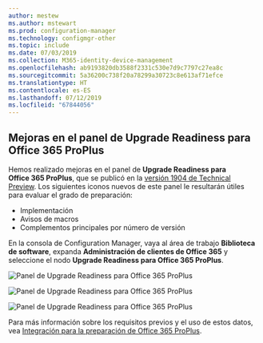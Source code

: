 ```yaml
---
author: mestew
ms.author: mstewart
ms.prod: configuration-manager
ms.technology: configmgr-other
ms.topic: include
ms.date: 07/03/2019
ms.collection: M365-identity-device-management
ms.openlocfilehash: ab9193820db3588f2331c530e7d9c7797c27ea8c
ms.sourcegitcommit: 5a36200c738f20a78299a30723c8e613af71efce
ms.translationtype: HT
ms.contentlocale: es-ES
ms.lasthandoff: 07/12/2019
ms.locfileid: "67844056"
---
```

## <a name="improvements-to-office-365-proplus-upgrade-readiness-dashboard"></a>Mejoras en el panel de Upgrade Readiness para Office 365 ProPlus
<!--4021125-->


Hemos realizado mejoras en el panel de **Upgrade Readiness para Office 365 ProPlus**, que se publicó en la [versión 1904 de Technical Preview](/sccm/core/get-started/2019/technical-preview-1904#bkmk_o365). Los siguientes iconos nuevos de este panel le resultarán útiles para evaluar el grado de preparación:

- Implementación
- Avisos de macros
- Complementos principales por número de versión

En la consola de Configuration Manager, vaya al área de trabajo **Biblioteca de software**, expanda **Administración de clientes de Office 365** y seleccione el nodo **Upgrade Readiness para Office 365 ProPlus**.

![Panel de Upgrade Readiness para Office 365 ProPlus](../../media/4021125-office-365-upgrade-readiness-dashboard.png)

![Panel de Upgrade Readiness para Office 365 ProPlus](../../media/4021125-office-365-to-add-ins.png)

![Panel de Upgrade Readiness para Office 365 ProPlus](../../media/4021125-office-365-macro-advisories.png)

Para más información sobre los requisitos previos y el uso de estos datos, vea [Integración para la preparación de Office 365 ProPlus](https://docs.microsoft.com/sccm/sum/deploy-use/office-365-dashboard#bkmk_o365_readiness).

